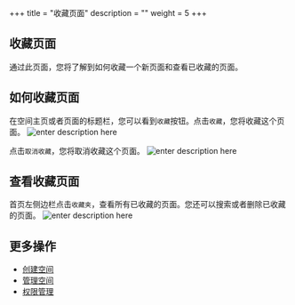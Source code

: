 ﻿+++
title = "收藏页面"
description = ""
weight = 5
+++

## 收藏页面

通过此页面，您将了解到如何收藏一个新页面和查看已收藏的页面。

## 如何收藏页面

在空间主页或者页面的标题栏，您可以看到`收藏`按钮。点击`收藏`，您将收藏这个页面。
![enter description here](/docs/user-guide/wiki/image/collect.jpg)

点击`取消收藏`，您将取消收藏这个页面。
![enter description here](/docs/user-guide/wiki/image/cancel-collect.png)

## 查看收藏页面
首页左侧边栏点击`收藏夹`，查看所有已收藏的页面。您还可以搜索或者删除已收藏的页面。
![enter description here](/docs/user-guide/wiki/image/favorites.jpg)

## 更多操作

- [创建空间](../../space/create-space)
- [管理空间](../../space/manage-space) 
- [权限管理](../../hierarchy)
